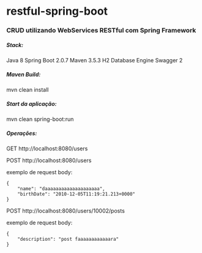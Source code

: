 # restful-spring-boot

### CRUD utilizando WebServices RESTful com Spring Framework

##### Stack: 

Java 8
Spring Boot 2.0.7
Maven 3.5.3
H2 Database Engine
Swagger 2

##### Maven Build:

mvn clean install

##### Start da aplicação:

mvn clean spring-boot:run

##### Operações:

GET http://localhost:8080/users

POST http://localhost:8080/users

exemplo de request body:
```
{
    "name": "daaaaaaaaaaaaaaaaaaaa",
    "birthDate": "2010-12-05T11:19:21.213+0000"
}
```

POST http://localhost:8080/users/10002/posts

exemplo de request body:
```
{
    "description": "post faaaaaaaaaaaara"
}
```
